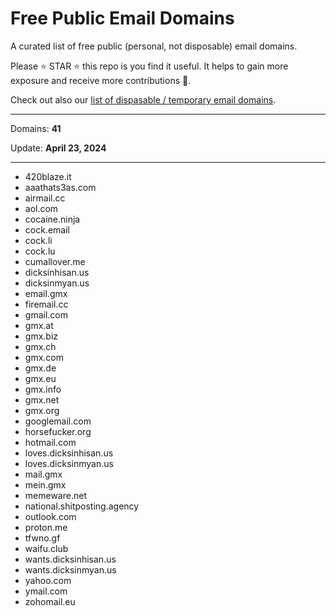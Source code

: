 # Free Public Email Domains

A curated list of free public (personal, not disposable) email domains.

Please ⭐ STAR ⭐ this repo is you find it useful. It helps to gain more exposure and receive more contributions 🙏.

Check out also our [list of dispasable / temporary email domains](https://github.com/WebSnifferHQ/temporary-and-disposable-email-domains/).

---

Domains: **41**

Update: **April 23, 2024**

---

- 420blaze.it
- aaathats3as.com
- airmail.cc
- aol.com
- cocaine.ninja
- cock.email
- cock.li
- cock.lu
- cumallover.me
- dicksinhisan.us
- dicksinmyan.us
- email.gmx
- firemail.cc
- gmail.com
- gmx.at
- gmx.biz
- gmx.ch
- gmx.com
- gmx.de
- gmx.eu
- gmx.info
- gmx.net
- gmx.org
- googlemail.com
- horsefucker.org
- hotmail.com
- loves.dicksinhisan.us
- loves.dicksinmyan.us
- mail.gmx
- mein.gmx
- memeware.net
- national.shitposting.agency
- outlook.com
- proton.me
- tfwno.gf
- waifu.club
- wants.dicksinhisan.us
- wants.dicksinmyan.us
- yahoo.com
- ymail.com
- zohomail.eu
